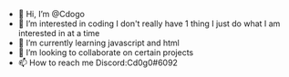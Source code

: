 - 👋 Hi, I’m @Cdogo
- 👀 I’m interested in coding I don't really have 1 thing I just do what I am interested in at a time
- 🌱 I’m currently learning javascript and html
- 💞️ I’m looking to collaborate on certain projects
- 📫 How to reach me Discord:Cd0g0#6092

<!---
Cdogo/Cdogo is a ✨ special ✨ repository because its `README.md` (this file) appears on your GitHub profile.
You can click the Preview link to take a look at your changes.
--->
